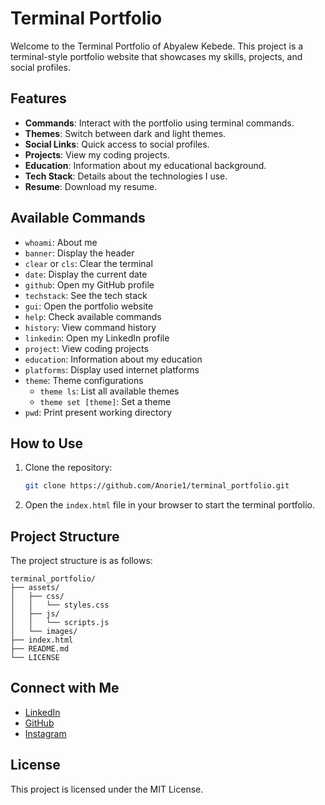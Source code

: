 # Terminal Portfolio

Welcome to the Terminal Portfolio of Abyalew Kebede. This project is a terminal-style portfolio website that showcases my skills, projects, and social profiles.

## Features

- **Commands**: Interact with the portfolio using terminal commands.
- **Themes**: Switch between dark and light themes.
- **Social Links**: Quick access to social profiles.
- **Projects**: View my coding projects.
- **Education**: Information about my educational background.
- **Tech Stack**: Details about the technologies I use.
- **Resume**: Download my resume.

## Available Commands

- `whoami`: About me
- `banner`: Display the header
- `clear` or `cls`: Clear the terminal
- `date`: Display the current date
- `github`: Open my GitHub profile
- `techstack`: See the tech stack
- `gui`: Open the portfolio website
- `help`: Check available commands
- `history`: View command history
- `linkedin`: Open my LinkedIn profile
- `project`: View coding projects
- `education`: Information about my education
- `platforms`: Display used internet platforms
- `theme`: Theme configurations
  - `theme ls`: List all available themes
  - `theme set [theme]`: Set a theme
- `pwd`: Print present working directory

## How to Use

1. Clone the repository:
   ```sh
   git clone https://github.com/Anorie1/terminal_portfolio.git
   ```
2. Open the `index.html` file in your browser to start the terminal portfolio.

## Project Structure

The project structure is as follows:

```
terminal_portfolio/
├── assets/
│   ├── css/
│   │   └── styles.css
│   ├── js/
│   │   └── scripts.js
│   └── images/
├── index.html
├── README.md
└── LICENSE
```

## Connect with Me

- [LinkedIn](https://www.linkedin.com/in/abyalew-kebede)
- [GitHub](https://github.com/Anorie1)
- [Instagram](https://www.instagram.com/Abyalew_Kebede)

## License

This project is licensed under the MIT License.

